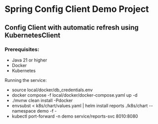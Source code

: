 # Spring Config Client Demo Project

## Config Client with automatic refresh using KubernetesClient

### Prerequisites:
- Java 21 or higher
- Docker
- Kubernetes

Running the service:
- source local/docker/db_credentials.env
- docker compose -f local/docker/docker-compose.yaml up -d
- ./mvnw clean install -Pdocker
- envsubst < k8s/chart/values.yaml | helm install reports ./k8s/chart --namespace demo -f -
- kubectl port-forward -n demo service/reports-svc 8010:8080